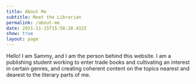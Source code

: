 ```yaml
---
title: About Me
subtitle: Meet the Librarian
permalink: /about-me
date: 2021-11-15T15:50:28.432Z
show: true
layout: page
---
```

Hello! I am Sammy, and I am the person behind this website. I am a publishing student working to enter trade books and cultivating an interest in certain genres, and creating coherent content on the topics nearest and dearest to the literary parts of me.